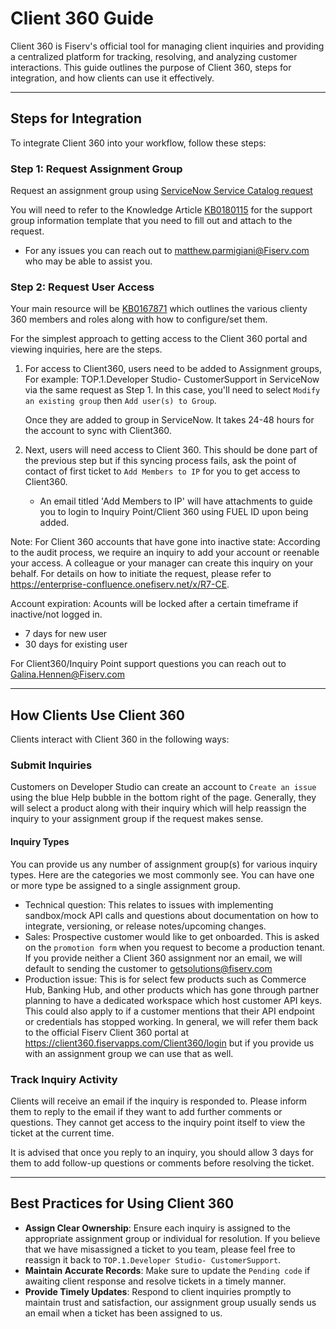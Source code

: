 # Client 360 Guide

Client 360 is Fiserv's official tool for managing client inquiries and providing a centralized platform for tracking, resolving, and analyzing customer interactions. This guide outlines the purpose of Client 360, steps for integration, and how clients can use it effectively.

---

## Steps for Integration

To integrate Client 360 into your workflow, follow these steps:

### Step 1: Request Assignment Group

Request an assignment group using [ServiceNow Service Catalog request](https://fiservservicepoint.fiservapps.com/now/nav/ui/classic/params/target/com.glideapp.servicecatalog_cat_item_view.do%3Fv%3D1%26sysparm_id%3Df3f33b08db6912003332553fdf96190a)

You will need to refer to the Knowledge Article [KB0180115](https://fiservservicepoint.fiservapps.com/kb?id=kb_article_view&sysparm_article=KB0180115&sys_kb_id=3452d7c01b41a0104921997f034bcb78) for the support group information template that you need to fill out and attach to the request.

- For any issues you can reach out to matthew.parmigiani@Fiserv.com who may be able to assist you.

### Step 2: Request User Access

Your main resource will be [KB0167871](https://fiservservicepoint.fiservapps.com/kb?id=kb_article_view&sysparm_article=KB0167871&sys_kb_id=b62202491bbb805c79da53d07e4bcb35) which outlines the various clienty 360 members and roles along with how to configure/set them.

For the simplest approach to getting access to the Client 360 portal and viewing inquiries, here are the steps.

1. For access to Client360, users need to be added to Assignment groups, For example: TOP.1.Developer Studio- CustomerSupport in ServiceNow via the same request as Step 1. In this case, you'll need to select `Modify an existing group` then `Add user(s) to Group`.

    Once they are added to group in ServiceNow. It takes 24-48 hours for the account to sync with Client360. 
2. Next, users will need access to Client 360. This should be done part of the previous step but if this syncing process fails, ask the point of contact of first ticket to `Add Members to IP` for you to get access to Client360.
    - An email titled 'Add Members to IP' will have attachments to guide you to login to Inquiry Point/Client 360 using FUEL ID upon being added.


Note: For Client 360 accounts that have gone into inactive state: According to the audit process, we require an inquiry to add your account or reenable your access. A colleague or your manager can create this inquiry on your behalf. For details on how to initiate the request, please refer to https://enterprise-confluence.onefiserv.net/x/R7-CE.

Account expiration: Acounts will be locked after a certain timeframe if inactive/not logged in.

- 7 days for new user
- 30 days for existing user

For Client360/Inquiry Point support questions you can reach out to Galina.Hennen@Fiserv.com

---

## How Clients Use Client 360

Clients interact with Client 360 in the following ways:

### Submit Inquiries

Customers on Developer Studio can create an account to `Create an issue` using the blue Help bubble in the bottom right of the page. Generally, they will select a product along with their inquiry which will help reassign the inquiry to your assignment group if the request makes sense.

#### Inquiry Types

You can provide us any number of assignment group(s) for various inquiry types. Here are the categories we most commonly see. You can have one or more type be assigned to a single assignment group.

- Technical question: This relates to issues with implementing sandbox/mock API calls and questions about documentation on how to integrate, versioning, or release notes/upcoming changes.
- Sales: Prospective customer would like to get onboarded. This is asked on the `promotion form` when you request to become a production tenant. If you provide neither a Client 360 assignment nor an email, we will default to sending the customer to getsolutions@fiserv.com
- Production issue: This is for select few products such as Commerce Hub, Banking Hub, and other products which has gone through partner planning to have a dedicated workspace which host customer API keys. This could also apply to if a customer mentions that their API endpoint or credentials has stopped working. In general, we will refer them back to the official Fiserv Client 360 portal at https://client360.fiservapps.com/Client360/login but if you provide us with an assignment group we can use that as well.

### Track Inquiry Activity

Clients will receive an email if the inquiry is responded to. Please inform them to reply to the email if they want to add further comments or questions. They cannot get access to the inquiry point itself to view the ticket at the current time.

It is advised that once you reply to an inquiry, you should allow 3 days for them to add follow-up questions or comments before resolving the ticket.

---

## Best Practices for Using Client 360

- **Assign Clear Ownership**: Ensure each inquiry is assigned to the appropriate assignment group or individual for resolution. If you believe that we have misassigned a ticket to you team, please feel free to reassign it back to `TOP.1.Developer Studio- CustomerSupport`.
- **Maintain Accurate Records**: Make sure to update the `Pending code` if awaiting client response and resolve tickets in a timely manner.
- **Provide Timely Updates**: Respond to client inquiries promptly to maintain trust and satisfaction, our assignment group usually sends us an email when a ticket has been assigned to us.
